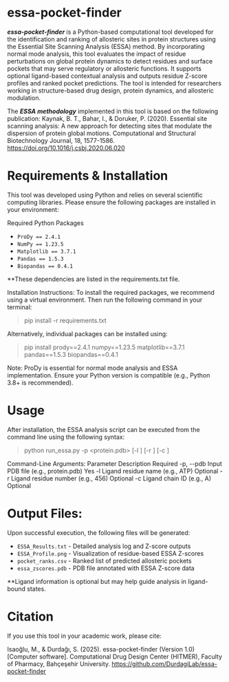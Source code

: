 # essa-pocket-finder
***essa-pocket-finder*** is a Python-based computational tool developed for the identification and ranking of allosteric sites in protein structures using the Essential Site Scanning Analysis (ESSA) method. By incorporating normal mode analysis, this tool evaluates the impact of residue perturbations on global protein dynamics to detect residues and surface pockets that may serve regulatory or allosteric functions. It supports optional ligand-based contextual analysis and outputs residue Z-score profiles and ranked pocket predictions. The tool is intended for researchers working in structure-based drug design, protein dynamics, and allosteric modulation.

The ***ESSA methodology*** implemented in this tool is based on the following publication: Kaynak, B. T., Bahar, I., & Doruker, P. (2020). Essential site scanning analysis: A new approach for detecting sites that modulate the dispersion of protein global motions. Computational and Structural Biotechnology Journal, 18, 1577-1586. https://doi.org/10.1016/j.csbj.2020.06.020

# Requirements & Installation
This tool was developed using Python and relies on several scientific computing libraries. Please ensure the following packages are installed in your environment:

Required Python Packages
- `ProDy == 2.4.1`  
- `NumPy == 1.23.5`  
- `Matplotlib == 3.7.1`  
- `Pandas == 1.5.3`  
- `Biopandas == 0.4.1`

**These dependencies are listed in the requirements.txt file.

Installation Instructions:
To install the required packages, we recommend using a virtual environment. Then run the following command in your terminal:

> pip install -r requirements.txt

Alternatively, individual packages can be installed using:

> pip install prody==2.4.1 numpy==1.23.5 matplotlib==3.7.1 pandas==1.5.3 biopandas==0.4.1

Note: ProDy is essential for normal mode analysis and ESSA implementation. Ensure your Python version is compatible (e.g., Python 3.8+ is recommended).

# Usage
After installation, the ESSA analysis script can be executed from the command line using the following syntax:

> python run_essa.py -p <protein.pdb> [-l <LIGAND>] [-r <RESNUM>] [-c <CHAIN>]

Command-Line Arguments:
Parameter	    Description	                            Required
-p, --pdb	    Input PDB file (e.g., protein.pdb)      Yes
-l	          Ligand residue name (e.g., ATP)	        Optional
-r            Ligand residue number (e.g., 456)       Optional
-c	          Ligand chain ID (e.g., A)	              Optional

# Output Files:
Upon successful execution, the following files will be generated:

- `ESSA_Results.txt` - Detailed analysis log and Z-score outputs  
- `ESSA_Profile.png` - Visualization of residue-based ESSA Z-scores  
- `pocket_ranks.csv` - Ranked list of predicted allosteric pockets  
- `essa_zscores.pdb` - PDB file annotated with ESSA Z-score data

**Ligand information is optional but may help guide analysis in ligand-bound states.

# Citation
If you use this tool in your academic work, please cite:

Isaoğlu, M., & Durdağı, S. (2025). essa-pocket-finder (Version 1.0) [Computer software]. Computational Drug Design Center (HITMER), Faculty of Pharmacy, Bahçeşehir University. https://github.com/DurdagiLab/essa-pocket-finder
